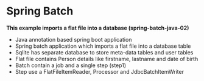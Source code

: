 # Spring Batch 

**This example imports a flat file into a database (spring-batch-java-02)**

* Java annotation based spring boot application
* Spring batch application which imports a flat file into a database table
* Sqlite has separate database to store meta-data tables and user tables
* Flat file contains Person details like firstname, lastname and date of birth
* Batch contain a job and a single step (step1)
* Step use a FlatFileItemReader, Processor and JdbcBatchItemWriter
